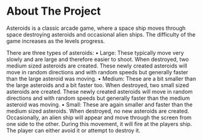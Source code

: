# About The Project 

Asteroids is a classic arcade game, where a space ship moves through space destroying asteroids and occasional alien ships. The difficulty of the game increases as the levels progress. 

There are three types of asteroids:
• Large: These typically move very slowly and are large and therefore easier to shoot. When destroyed, two
medium sized asteroids are created. These newly created asteroids will move in random directions and with
random speeds but generally faster than the large asteroid was moving.
• Medium: These are a bit smaller than the large asteroids and a bit faster too. When destroyed, two small
sized asteroids are created. These newly created asteroids will move in random directions and with random
speeds but generally faster than the medium asteroid was moving.
• Small: These are again smaller and faster than the medium sized asteroids. When destroyed, no new
asteroids are created.
Occasionally, an alien ship will appear and move through the screen from one side to the other. During this
movement, it will fire at the players ship. The player can either avoid it or attempt to destroy it.

